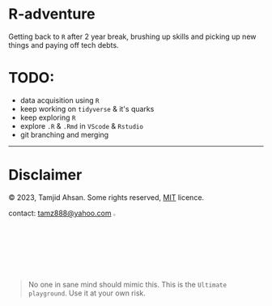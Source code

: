 # R-adventure 
Getting back to `R` after 2 year break, brushing up skills and picking up new things and paying off tech debts.

# TODO:
- data acquisition using `R`
- keep working on `tidyverse` & it's quarks
- keep exploring `R`
- explore `.R` & `.Rmd` in `VScode` & `Rstudio`
- git branching and merging

___
# Disclaimer 
© 2023, Tamjid Ahsan. Some rights reserved, [MIT](https://opensource.org/license/mit/) licence.

contact: <a href="mailto:tamz888@yahoo.com">tamz888@yahoo.com</a> [<img src="https://raw.githubusercontent.com/tamjid-ahsan/ml-endpoint-docker-gunicorn-flask/main/data/TAlogo1.png" alt="TA" height="3%" width="3%">](http://linkedin.com/in/tamjidahsan/)

> No one in sane mind should mimic this. This is the `Ultimate playground`. Use it at your own risk. 
